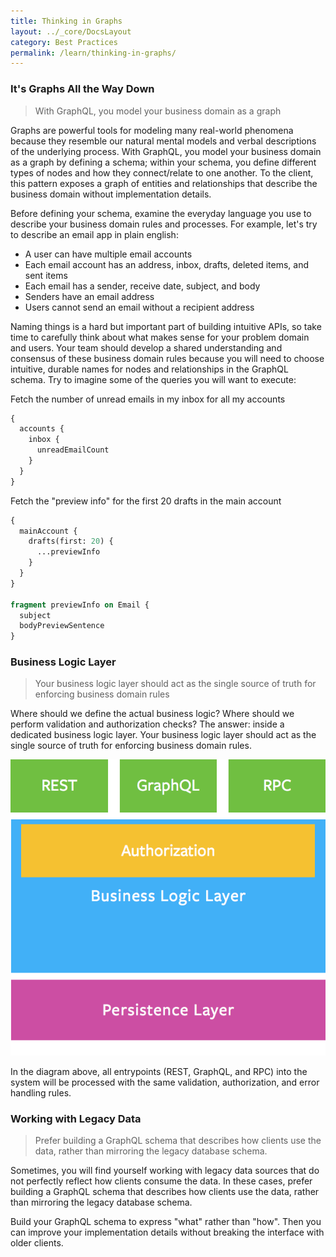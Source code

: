 ```yaml
---
title: Thinking in Graphs
layout: ../_core/DocsLayout
category: Best Practices
permalink: /learn/thinking-in-graphs/
---
```


### It's Graphs All the Way Down
> With GraphQL, you model your business domain as a graph

Graphs are powerful tools for modeling many real-world phenomena because they resemble our natural mental models and verbal descriptions of the underlying process. With GraphQL, you model your business domain as a graph by defining a schema; within your schema, you define different types of nodes and how they connect/relate to one another. To the client, this pattern exposes a graph of entities and relationships that describe the business domain without implementation details.

Before defining your schema, examine the everyday language you use to describe your business domain rules and processes. For example, let's try to describe an email app in plain english:

* A user can have multiple email accounts
* Each email account has an address, inbox, drafts, deleted items, and sent items
* Each email has a sender, receive date, subject, and body
* Senders have an email address
* Users cannot send an email without a recipient address

Naming things is a hard but important part of building intuitive APIs, so take time to carefully think about what makes sense for your problem domain and users. Your team should develop a shared understanding and consensus of these business domain rules because you will need to choose intuitive, durable names for nodes and relationships in the GraphQL schema. Try to imagine some of the queries you will want to execute:

Fetch the number of unread emails in my inbox for all my accounts
```graphql
{
  accounts {
    inbox {
      unreadEmailCount
    }
  }
}
```

Fetch the "preview info" for the first 20 drafts in the main account
```graphql
{
  mainAccount {
    drafts(first: 20) {
      ...previewInfo
    }
  }
}

fragment previewInfo on Email {
  subject
  bodyPreviewSentence
}
```

### Business Logic Layer
> Your business logic layer should act as the single source of truth for enforcing business domain rules

Where should we define the actual business logic? Where should we perform validation and authorization checks? The answer: inside a dedicated business logic layer. Your business logic layer should act as the single source of truth for enforcing business domain rules.

![Business Logic Layer Diagram](/img/diagrams/business_layer.png)

In the diagram above, all entrypoints (REST, GraphQL, and RPC) into the system will be processed with the same validation, authorization, and error handling rules.

### Working with Legacy Data

> Prefer building a GraphQL schema that describes how clients use the data, rather than mirroring the legacy database schema.

Sometimes, you will find yourself working with legacy data sources that do not perfectly reflect how clients consume the data. In these cases, prefer building a GraphQL schema that describes how clients use the data, rather than mirroring the legacy database schema.

Build your GraphQL schema to express "what" rather than "how". Then you can improve your implementation details without breaking the interface with older clients.
